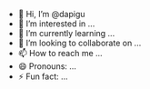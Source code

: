 - 👋 Hi, I’m @dapigu
- 👀 I’m interested in ...
- 🌱 I’m currently learning ...
- 💞️ I’m looking to collaborate on ...
- 📫 How to reach me ...
- 😄 Pronouns: ...
- ⚡ Fun fact: ...

<!---
dapigux/dapigux is a ✨ special ✨ repository because its `README.md` (this file) appears on your GitHub profile.
You can click the Preview link to take a look at your changes.
--->

